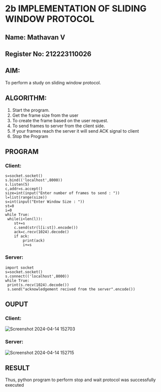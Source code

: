 # 2b IMPLEMENTATION OF SLIDING WINDOW PROTOCOL
## Name: Mathavan V
## Register No: 212223110026
## AIM:
To perform a study on sliding window protocol.
## ALGORITHM:
1. Start the program.
2. Get the frame size from the user
3. To create the frame based on the user request.
4. To send frames to server from the client side.
5. If your frames reach the server it will send ACK signal to client
6. Stop the Program
## PROGRAM
### Client:
```import socket
s=socket.socket()
s.bind(('localhost',8000))
s.listen(5)
c,addr=s.accept()
size=int(input("Enter number of frames to send : "))
l=list(range(size))
s=int(input("Enter Window Size : "))
st=0
i=0
while True:
 while(i<len(l)):
    st+=s
    c.send(str(l[i:st]).encode())
    ack=c.recv(1024).decode()
    if ack:
        print(ack)
        i+=s
```
### Server:
```
import socket
s=socket.socket()
s.connect(('localhost',8000))
while True: 
 print(s.recv(1024).decode())
 s.send("acknowledgement recived from the server".encode())
```
## OUPUT
### Client:
![Screenshot 2024-04-14 152703](https://github.com/Bharathraj2006/2b_SLIDING_WINDOW_PROTOCOL/assets/152376845/e9f2a9f7-4563-4c90-82df-fd838a38cfdc)
### Server:
![Screenshot 2024-04-14 152715](https://github.com/Bharathraj2006/2b_SLIDING_WINDOW_PROTOCOL/assets/152376845/f007955b-6440-4158-9b2a-b4419def1bd2)

## RESULT
Thus, python program to perform stop and wait protocol was successfully executed
